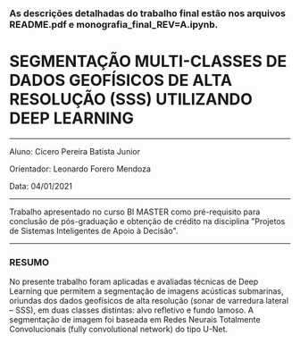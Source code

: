 ### As descrições detalhadas do trabalho final estão nos arquivos README.pdf e monografia_final_REV=A.ipynb.



# SEGMENTAÇÃO MULTI-CLASSES DE DADOS GEOFÍSICOS DE ALTA RESOLUÇÃO (SSS) UTILIZANDO DEEP LEARNING
__________________________________________________________________________
Aluno: Cicero Pereira Batista Junior

Orientador: Leonardo Forero Mendoza

Data: 04/01/2021
__________________________________________________________________________
Trabalho apresentado no curso BI MASTER como pré-requisito para conclusão de pós-graduação e obtenção de crédito na disciplina "Projetos de Sistemas Inteligentes de Apoio à Decisão".
__________________________________________________________________________

### RESUMO

No presente trabalho foram aplicadas e avaliadas técnicas de Deep Learning que permitem a segmentação de imagens acústicas submarinas, oriundas dos dados geofísicos de alta resolução (sonar de varredura lateral – SSS), em duas classes distintas: alvo refletivo e fundo lamoso.
A segmentação de imagem foi baseada em Redes Neurais Totalmente Convolucionais (fully convolutional network) do tipo U-Net.

